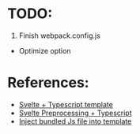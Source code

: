 # TODO:
1. Finish webpack.config.js
- Optimize option

# References:
- [Svelte + Typescript template](https://github.com/sonyseng/svelte-webpack-template)
- [Svelte Preprocessing + Typescript](https://github.com/sveltejs/svelte-preprocess/blob/main/docs/preprocessing.md#typescript---limitations)
- [Inject bundled Js file into template](https://stackoverflow.com/questions/60195942/inject-javascript-files-inside-templates-or-html-with-webpack)